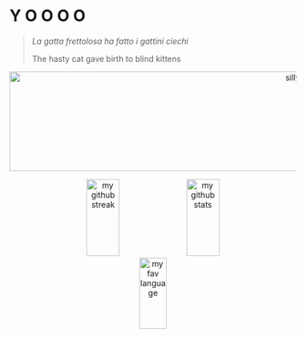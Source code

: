 # Y O O O O 

> *La gatta frettolosa ha fatto i gattini ciechi*
> 
> The hasty cat gave birth to blind kittens

<p align="center">
  <a href="#"><img height="175px" width="1000px" src="https://media.tenor.com/ayQz8C6VtYQAAAAi/arima-kana-speech-bubble.gif" alt="silly gif" /></a>
</p>

<p align="center">
  <a href="#"><img width="34%" height="135px" src="https://github-readme-streak-stats.herokuapp.com/?user=dheanka73" alt="my github streak" /></a>
  <a href="#"><img width="34%" height="135px" src="https://github-readme-stats-eight-theta.vercel.app/api?username=dheanka73&show_icons=true&include_all_commits=true&count_private=true" alt="my github stats" /></a>
  <a href="#"><img width="31%" height="125px" src="https://github-readme-stats.vercel.app/api/top-langs?username=dheanka73&show_icons=true&locale=en&layout=compact" alt="my fav language" /></a>
</p>

